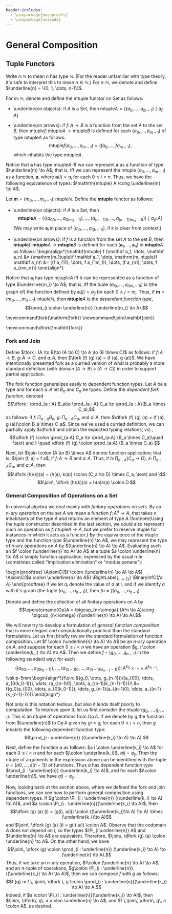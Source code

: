 ```yaml
---
header-includes:
  - \usepackage{bussproofs}
  - \usepackage{unixode}
---
```


# General Composition

## Tuple Functors

Write $n \colon \mathbb N$ to mean $n$ has type $\mathbb N$. (For the reader unfamiliar with type theory, it's safe to interpret this to mean $n\in \mathbb N$.)  For $n \colon \mathbb N$, we denote and define $\underline{n} = \{0, 1, \dots, n-1\}$.

For $m \colon \mathbb N$, denote and define the $\mathrm{mtuple}$ functor on Set as follows: 

+ \underline{on objects}: if $A$ is a Set, then $\mathrm{mtuple} A = \{(a_{0}, \dots, a_{m-1}) \mid a_{i} \colon A\}$

+ \underline{on arrows}: if $f \colon A \to B$ is a function from the set $A$ to the set $B$, then $\mathrm{mtuple} f \colon \mathrm{mtuple}A \to \mathrm{mtuple}B$ is defined for each $(a_{0}, \dots, a_{m-1})$ of type $\mathrm{mtuple}A$ as follows: $$\mathrm{mtuple}f (a_0, \dots, a_{m-1}) = (f a_0, \dots, f a_{m-1}),$$ which inhabits the type $\mathrm{mtuple} A$.

Notice that $\mathbf a$ has type $\mathrm{mtuple} A$ iff we can represent $\mathbf a$ as a function of type $\underline{m} \to A$; that is, iff we can represent the mtuple $(a_0, \dots, a_{m-1})$ as a function, $\mathbf a$, where $\mathbf a(i) = a_i$ for each $0\leq i < n$.  Thus, we have the following equivalence of types: $\mathrm{mtuple} A \cong \underline{m} \to A$.

Let $\mathbf m = (m_0, \dots, m_{n-1}) \colon  \mathrm{ntuple} \mathbb N$.  Define the $\mathbf{mtuple}$ functor as follows: 

+ \underline{on objects}: if $A$ is a Set, then $$\mathbf{mtuple} A = \{((a_{00}, \dots, a_{0(m_1-1)}), \dots, (a_{(n-1)0}, \dots, a_{(n-1)(m_n-1)})) \mid a_{ij} \colon A\}$$ (We may write $\mathbf a_i$ in place of $(a_{i0}, \dots, a_{i(k-1)})$, if $k$ is clear from context.)

+ \underline{on arrows}: if $f$ is a function from the set $A$ to the set $B$, then $\mathbf{mtuple} f \colon \mathbf{mtuple}A \to \mathbf{mtuple}B$ is defined for each $(\mathbf a_1, \dots, \mathbf a_n)$ in $\mathbf{mtuple}A$ as follows: \begin{align*}\mathbf{mtuple} f (\mathbf a_1, \dots, \mathbf a_n) &= (\mathrm{m_1tuple}f \mathbf a_1, \dots, \mathrm{m_ntuple}f \mathbf a_n)\\ &= ((f a_{11}, \dots, f a_{1m_1}), \dots, (f a_{n1}, \dots, f a_{nm_n})).\end{align*}

Notice that $\mathbf a_i$ has type $\mathrm{m_ituple} A$ iff it can be represented as a function of type $\underline{m_i} \to A$; that is, iff the tuple $(a_{i0}, \dots, a_{i(m_i-1)})$ is (the graph of) the function defined by $\mathbf a_i(j) = a_{ij}$ for each $0\leq j < m_i$.  Thus, if $\mathbf m = (m_0, \dots, m_{n-1}) \colon \mathrm{ntuple} \mathbb N$, then $\mathbf{mtuple} A$ is the *dependent function type*, $$\prod_{i \colon \underline{n}} (\underline{m_i} \to A).$$



\newcommand\fork{\mathrm{fork}}
\newcommand\join{\mathbf{join}}
<!-- \newcommand\djoin{\mathbf{Join}} -->
\newcommand\dfork{\mathbf{fork}}

### Fork and Join

Define $\fork : (A \to B)\to (A \to C) \to A \to (B \times C)$ as follows: if $f \colon A \to B$, $g \colon A \to C$, and $a \colon A$, then $\fork (f) (g) (a) = (f (a), g (a))$.  We have intentionally presented fork as a curried version of what is probably a more standard definition (with domain $(A \to B)\times (A \to C)$) in order to support partial application.

The fork function generalizes easily to dependent function types.  Let $A$ be a type and for each $a \colon A$ let $B_a$ and $C_a$ be types. Define the *dependent fork function*, denoted $$\dfork : \prod_{a : A} B_a\to \prod_{a : A} C_a \to \prod_{a : A}(B_a \times C_a),$$ as follows: if $f \colon \Pi_{a : A} B_a$, $g \colon \Pi_{a : A} C_a$, and $a \colon A$, then $\dfork (f) (g) (a) = (f (a), g (a))\colon B_a \times C_a$. Since we've used a curried definition, we can partially apply $\dfork$ and obtain the expected typing relations, viz., $$\dfork (f) \colon \prod_{a:A} C_a \to \prod_{a:A} (B_a \times C_a)\quad \text{ and } \quad \dfork (f) (g) \colon \prod_{a:A} (B_a \times C_a).$$

Next, let $\join \colon (A \to B) \times A$ denote function application; that is, $\join (f, a) = f a$, if $f \colon A \to B$ and $a \colon A$. Thus, if $h \colon \prod_{a : A}(C_a \to D)$, $k \colon \prod_{a : A}C_a$, and $a\colon A$, then $$\dfork (h)(k)(a) = (h(a), k(a)) \colon (C_a \to D) \times C_a, \text{ and }$$ $$\join\, \dfork (h)(k)(a) = h(a)k(a) \colon D.$$
<!-- Now, let $D$ be a type and let $A$ and $C_a$ be as above. Define the **dependent join**, denoted by $\djoin \colon \prod_{a : A}(C_a \to D) \times \prod_{a : A} C_a$ as follows:  -->

### General Composition of Operations on a Set

In universal algebra we deal mainly with *finitary operations on sets*. By an *$n$-ary operation* on the set $A$ we mean a function $f \colon A^n \to A$, that takes $n$ inhabitants of the type $A$ and returns an element of type $A$.\footnote{Using the tuple constructor described in the last section, we could also represent such an operation as $f \colon \mathrm{ntuple} A \to A$, but we prefer to reserve ntuple for instances in which it acts as a functor.} By the equivalence of the $\mathrm{ntuple}$ type and the function type $\underline{n} \to A$, we may represent the type of $n$-ary operations on $A$ by $(\underline{n} \to A) \to A$.  Evaluating such an $f \colon (\underline{n} \to A) \to A$ at a tuple $a \colon \underline{n} \to A$ is simply function application, expressed by the usual rule (sometimes called "implication elimination" or "modus ponens"):
<!-- $f \mathbf a = f(\mathbf a(0), \dots, \mathbf a(n-1)) \colon A$. -->

\begin{prooftree}
\AxiomC{$f \colon (\underline{n} \to A) \to A$}
\AxiomC{$a \colon \underline{n} \to A$}
\RightLabel{$_{(\to \mathrm{E})}$}
\BinaryInfC{$f a \colon A$}
\end{prooftree}
If we let $a_i$ denote the value of $a$ at $i$, and if we identify $a$ with it's graph (the tuple $(a_0, \dots, a_{n-1})$), then $f a = f(a_0, \dots, a_{n-1})$.

Denote and define the collection of all finitary operations on $A$ by $$\operatorname{Op}A = \bigcup_{n<\omega} (A^n \to A)\cong \bigcup_{n<\omega} ((\underline{n} \to A) \to A).$$

We will now try to develop a formulation of *general function composition* that is more elegant and computationally practical than the standard formulation.  Let us first briefly review the standard formulation of function composition.  Let $f \colon (\underline{n} \to A) \to A$ be an $n$-ary operation on $A$, and suppose for each $0\leq i < n$ we have an operation $g_i \colon (\underline{k_i} \to A) \to A$.  Then we define $f \circ (g_0, \dots, g_{n-1})$ in the following standard way: for each $$((a_{00}, \dots, a_{0(k_0-1)}), \dots, (a_{(n-1)0}, \dots, a_{(n-1)(k_{n-1}-1)}))\colon A^{k_0} \times \cdots \times A^{k_{n-1}},$$ \vskip-5mm \begin{align*}(f\circ &(g_0, \dots, g_{n-1}))((a_{00}, \dots, a_{0(k_0-1)}), \dots, (a_{(n-1)0}, \dots, a_{(n-1)(k_{n-1}-1)}))\\ &= f(g_0(a_{00}, \dots, a_{0(k_0-1)}), \dots, g_{n-1}(a_{(n-1)0}, \dots, a_{(n-1)(k_{n-1}-1)})).\end{align*}

Not only is this notation tedious, but also it lends itself poorly to computation. To improve upon it, let us first consider the ntuple $(g_0, \dots, g_{n-1})$. This is an ntuple of operations from $\operatorname{Op}A$. If we denote by $g$ the function from $\underline{n}$ to $\operatorname{Op}A$ given by $g i = g_i$ for each $0\leq i < n$, then $g$ inhabits the following dependent function type: $$\prod_{i : \underline{n}}  ((\underline{k_i} \to A) \to A).$$

Next, define the function $a$ as follows: $a i \colon \underline{k_i} \to A$ for each $0\leq i < n$ and for each $j\colon \underline{k_i}$, $a i j = a_{ij}$. Then the ntuple of arguments in the expression above can be identified with the tuple $a = (a 0, \dots, a (n-1))$ of functions. Thus $a$ has dependent function type $\prod_{i : \underline{n}} (\underline{k_i} \to A)$, and for each $i\colon \underline{n}$, we have $a i j = a_{ij}$.

Now, looking back at the section above, where we defined the fork and join functions, we can see how to perform general composition using dependent types.  If $g \colon \Pi_{i : \underline{n}}  ((\underline{k_i} \to A) \to A)$, and $a \colon \Pi_{i : \underline{n}}(\underline{k_i} \to A)$, then $$\dfork (g) (a) (i) = (g(i), a(i)) \colon ((\underline{k_i}\to A) \to A) \times (\underline{k_i}\to A)$$ and $\join\, \dfork (g) (a) (i) = g(i) a(i) \colon A$.
Observe that the codomain $A$ does not depend on $i$, so the types $\Pi_{i:\underline{n}} A$ and $\underline{n} \to A$ are equivalent. Therefore, $\join\, \dfork (g) (a) \colon \underline{n} \to A$.  On the other hand, we have $$\join\, \dfork (g) \colon \prod_{i : \underline{n}}  (\underline{k_i} \to A) \to (\underline{n} \to A).$$  Thus, if we take an $n$-ary operation, $f\colon (\underline{n} \to A) \to A$, and an $n$-tuple of operations, $g\colon \Pi_{i : \underline{n}} ((\underline{k_i} \to A) \to A)$, then we can compose $f$ with $g$ as follows: $$f [g] := f \, \join\, \dfork \, g \colon \prod_{i : \underline{n}}(\underline{k_i} \to A) \to A.$$  Indeed, if $a \colon \Pi_{i : \underline{n}}(\underline{k_i} \to A)$, then  $\join\, \dfork\, g\, a \colon \underline{n} \to A$, and $f \,\join\, \dfork\, g\, a \colon A$, as desired.
<!-- 
$$\join\, \dfork (g) (a) \colon \underline{n} \to A \quad \text{ and } \quad \join\, \dfork (g) \colon \prod_{i : \underline{n}}  (\underline{k_i} \to A) \to (\underline{n} \to A).$$ Thus, if $f\colon \underline{n} \to A$ is an $n$-ary operation on $A$, and $g\colon \Pi_{i : \underline{n}}  ((\underline{k_i} \to A) \to A)$ is an "$n$-tuple" of operations on $A$, then we can define the general composition of $f$ with $g$ as follows: $$f [g] := f \, \join\, \dfork (g).$$ -->

<!-- Now let $$(g \otimes a) i = g_i (a i) = g_i (a_{i0}, \dots, a_{i(k_i-1)}).$$ Then $g \otimes a \colon \underline{n} \to A$.  Therefore, if $f \colon \underline{n} \to A$, we can compose as follows: \begin{align*}(f \circ g) (a) &= f ( g \otimes a ) \\ &= f( (g\otimes a)0, \dots, (g \otimes a)(n-1))\\ &=f( g_0(a 0), \dots, g_{n-1}(a (n-1))). \end{align*}
Let $\mathbf{k} = (k_1, \dots, k_n)$ be the tuple of arities of the $g_i$'s.  Then $$((a_{11}, \dots, a_{1k_1}), \dots, (a_{n1}, \dots, a_{nk_n})) \colon \mathbf{ktuple} A.$$  Now $(g_1, \dots, g_n)$ is a tuple of a certain type.  What is that type?  For each $1\leq i \leq n$, we have $g_i \colon \mathrm{k_ituple} A \to A$ ...so...?
Notice that $\mathbf k$ has type $\mathrm{ntuple} \mathbb N = \{(k_1, \dots, k_n) \mid k_i \colon \mathbb N\}$.
$$\mathrm{ntuple}(\operatorname{Op}A) \cong \underline{n} \to \operatorname{Op}A.$$
\begin{prooftree}
\AxiomC{$g \colon \underline{n} \to \operatorname{Op}A$}
\AxiomC{$a \colon \prod_{(i : \underline{n})} (\underline{\rho g_i} \to A)$}
\BinaryInfC{$(g i) (a i) \colon A$}
\end{prooftree}
$$\mathrm{ntuple}(\operatorname{Op}A) \cong \prod_{(i : \underline{n})} \prod_{(g_i : \mathrm{Op} A)} ((\underline{\rho g_i} \to A) \to A).$$
$$\mathrm{ntuple}(\operatorname{Op}A) \cong \underline{n} \to \prod_{g \colon \operatorname{Op}A} ((\rho g \to A) \to A).$$
$$\prod_{g : \underline{n} \to \operatorname{Op}A} (\underline{\rho g} \to A).$$
Can we *define* $\mathbf{ktuple}$ on $\operatorname{Op}A$ as follows?
$$\mathbf{ktuple}(\operatorname{Op}A) = \{(g_1, \dots, g_n) \mid g_i \colon A^{k_i} \to A\}$$
Let $\rho \colon \operatorname{Op}A \to \mathbb N$ be the *arity function*; that is, if $g \colon (\underline{k} \to A) \to A$ is a *$k$-ary* operation on $A$, then $\rho g = k$. -->


<!-- ## Product Bifunctor.  Product $\times$ forms a bifunctor; in Set, for types $A$ and $B$, the type $A\times B$ consists of pairs $(a,b)$, where $a : A$ and $b: B$. -->

<!-- , and $g$ obeys the following function application rule:
\begin{prooftree}
\AxiomC{$g \colon (\underline{k} \to A) \to A$}
\AxiomC{$a \colon \underline{k} \to A$}
\RightLabel{$_{(\to \mathrm{E})}$}
\BinaryInfC{$g a \colon A$}
\end{prooftree} -->
